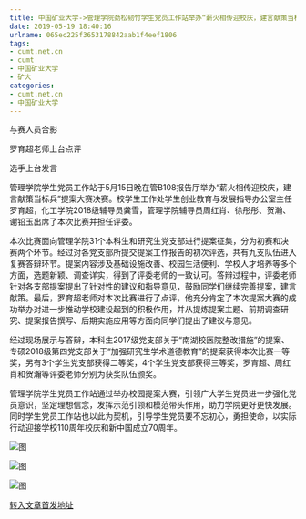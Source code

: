 ```yaml
---
title: 中国矿业大学->管理学院劲松韧竹学生党员工作站举办“薪火相传迎校庆，建言献策当标兵”提案大赛决赛 | cumt.net.cn
date: 2019-05-19 18:40:16
urlname: 065ec225f3653178842aab1f4eef1806
tags: 
- cumt.net.cn
- cumt
- 中国矿业大学
- 矿大
categories:
- cumt.net.cn
- 中国矿业大学
---
```



与赛人员合影

罗育超老师上台点评

选手上台发言

管理学院学生党员工作站于5月15日晚在管B108报告厅举办“薪火相传迎校庆，建言献策当标兵”提案大赛决赛。校学生工作处学生创业教育与发展指导办公室主任罗育超，化工学院2018级辅导员龚雪，管理学院辅导员周红肖、徐彤彤、贺瀚、谢铅玉出席了本次比赛并担任评委。

本次比赛面向管理学院31个本科生和研究生党支部进行提案征集，分为初赛和决赛两个环节。经过对各党支部所提交提案工作报告的初次评选，共有九支队伍进入复赛答辩环节。提案内容涉及基础设施改善、校园生活便利、学校人才培养等多个方面，选题新颖、调查详实，得到了评委老师的一致认可。答辩过程中，评委老师针对各支部提案提出了针对性的建议和指导意见，鼓励同学们继续完善提案，建言献策。最后，罗育超老师对本次比赛进行了点评，他充分肯定了本次提案大赛的成功举办对进一步推动学校建设起到的积极作用，并从提炼提案主题、前期调查研究、提案报告撰写、后期实施应用等方面向同学们提出了建议与意见。

经过现场展示与答辩，本科生2017级党支部关于“南湖校医院整改措施”的提案、专硕2018级第四党支部关于“加强研究生学术道德教育”的提案获得本次比赛一等奖，另有3个学生党支部获得二等奖，4个学生党支部获得三等奖，罗育超、周红肖和贺瀚等评委老师分别为获奖队伍颁奖。

管理学院学生党员工作站通过举办校园提案大赛，引领广大学生党员进一步强化党员意识，坚定理想信念，发挥示范引领和模范带头作用，助力学院更好更快发展。同时学生党员工作站也以此为契机，引导学生党员要不忘初心，勇担使命，以实际行动迎接学校110周年校庆和新中国成立70周年。



![图](http://xwzx.cumt.edu.cn/_upload/article/images/76/50/b2454a60456b85aea7976109d62c/e91e6537-5088-4ddb-931a-157172a0b4e3.jpg)

![图](http://xwzx.cumt.edu.cn/_upload/article/images/76/50/b2454a60456b85aea7976109d62c/7cc9fdf9-dcde-4ad1-a085-100602982151.jpg)

![图](http://xwzx.cumt.edu.cn/_upload/article/images/76/50/b2454a60456b85aea7976109d62c/a29933f2-0ef1-478b-89ff-3c5d3dd46bec.jpg)

[转入文章首发地址](http://xwzx.cumt.edu.cn/04/2f/c523a525359/page.htm)
